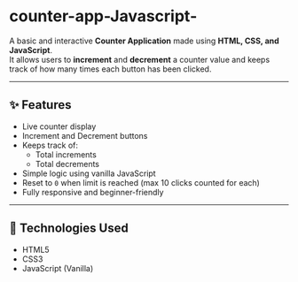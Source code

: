 # counter-app-Javascript-

A basic and interactive **Counter Application** made using **HTML, CSS, and JavaScript**.  
It allows users to **increment** and **decrement** a counter value and keeps track of how many times each button has been clicked.

---

## ✨ Features

- Live counter display
- Increment and Decrement buttons
- Keeps track of:
  - Total increments
  - Total decrements
- Simple logic using vanilla JavaScript
- Reset to `0` when limit is reached (max 10 clicks counted for each)
- Fully responsive and beginner-friendly

---
## 🚀 Technologies Used

- HTML5  
- CSS3  
- JavaScript (Vanilla)


